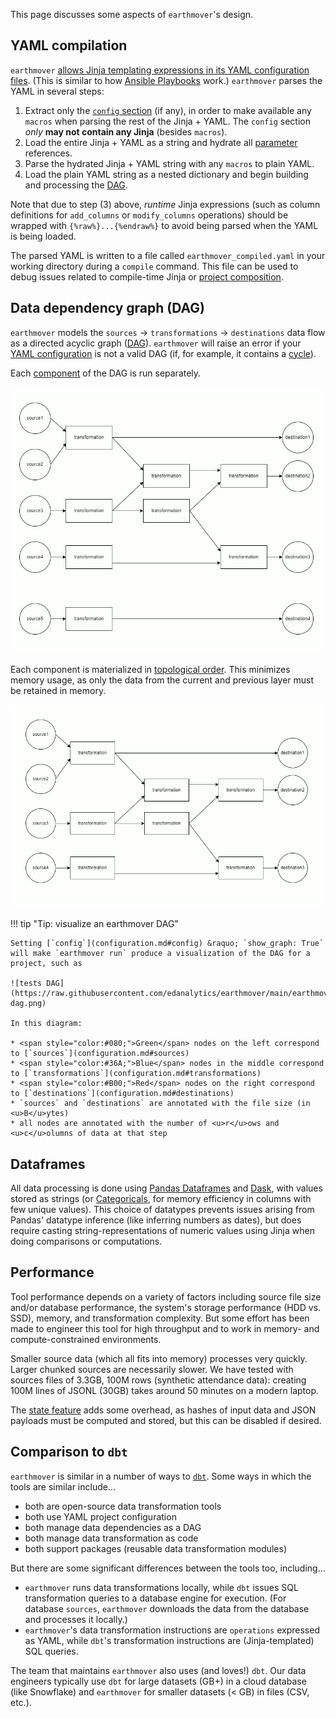 This page discusses some aspects of `earthmover`'s design.

## YAML compilation
`earthmover` [allows Jinja templating expressions in its YAML configuration files](usage.md#jinja-in-yaml-configuration). (This is similar to how [Ansible Playbooks](https://docs.ansible.com/ansible/latest/playbook_guide/playbooks.html) work.) `earthmover` parses the YAML in several steps:

1. Extract only the [`config` section](configuration.md#config) (if any), in order to make available any `macros` when parsing the rest of the Jinja + YAML. The `config` section *only* **may not contain any Jinja** (besides `macros`).
1. Load the entire Jinja + YAML as a string and hydrate all [parameter](usage.md#parameters) references.
1. Parse the hydrated Jinja + YAML string with any `macros` to plain YAML.
1. Load the plain YAML string as a nested dictionary and begin building and processing the [DAG](design.md#data-dependency-graph-dag).

Note that due to step (3) above, *runtime* Jinja expressions (such as column definitions for `add_columns` or `modify_columns` operations) should be wrapped with `{%raw%}...{%endraw%}` to avoid being parsed when the YAML is being loaded.

The parsed YAML is written to a file called `earthmover_compiled.yaml` in your working directory during a `compile` command. This file can be used to debug issues related to compile-time Jinja or [project composition](usage.md#project-composition).


## Data dependency graph (DAG)
`earthmover` models the `sources` &rarr; `transformations` &rarr; `destinations` data flow as a directed acyclic graph ([DAG](https://en.wikipedia.org/wiki/Directed_acyclic_graph)). `earthmover` will raise an error if your [YAML configuration](configuration.md#yaml-configuration) is not a valid DAG (if, for example, it contains a [cycle](https://en.wikipedia.org/wiki/Cycle_(graph_theory))).

Each [component](https://en.wikipedia.org/wiki/Component_(graph_theory)) of the DAG is run separately.

![dataflow graph components](https://raw.githubusercontent.com/edanalytics/earthmover/main/images/dataflow-graph-components.gif)

Each component is materialized in [topological order](https://en.wikipedia.org/wiki/Topological_sorting). This minimizes memory usage, as only the data from the current and previous layer must be retained in memory.

![dataflow graph layers](https://raw.githubusercontent.com/edanalytics/earthmover/main/images/dataflow-graph-layers.gif)

!!! tip "Tip: visualize an earthmover DAG"

    Setting [`config`](configuration.md#config) &raquo; `show_graph: True` will make `earthmover run` produce a visualization of the DAG for a project, such as

    ![tests DAG](https://raw.githubusercontent.com/edanalytics/earthmover/main/earthmover/tests/tests-dag.png)

    In this diagram:

    * <span style="color:#080;">Green</span> nodes on the left correspond to [`sources`](configuration.md#sources)
    * <span style="color:#36A;">Blue</span> nodes in the middle correspond to [`transformations`](configuration.md#transformations)
    * <span style="color:#B00;">Red</span> nodes on the right correspond to [`destinations`](configuration.md#destinations)
    * `sources` and `destinations` are annotated with the file size (in <u>B</u>ytes)
    * all nodes are annotated with the number of <u>r</u>ows and <u>c</u>olumns of data at that step



## Dataframes
All data processing is done using [Pandas Dataframes](https://pandas.pydata.org/docs/reference/api/pandas.DataFrame.html) and [Dask](https://www.dask.org/), with values stored as strings (or [Categoricals](https://pandas.pydata.org/docs/user_guide/categorical.html), for memory efficiency in columns with few unique values). This choice of datatypes prevents issues arising from Pandas' datatype inference (like inferring numbers as dates), but does require casting string-representations of numeric values using Jinja when doing comparisons or computations.


## Performance
Tool performance depends on a variety of factors including source file size and/or database performance, the system's storage performance (HDD vs. SSD), memory, and transformation complexity. But some effort has been made to engineer this tool for high throughput and to work in memory- and compute-constrained environments.

Smaller source data (which all fits into memory) processes very quickly. Larger chunked sources are necessarily slower. We have tested with sources files of 3.3GB, 100M rows (synthetic attendance data): creating 100M lines of JSONL (30GB) takes around 50 minutes on a modern laptop.

The [state feature](usage.md#state) adds some overhead, as hashes of input data and JSON payloads must be computed and stored, but this can be disabled if desired.


## Comparison to `dbt`
`earthmover` is similar in a number of ways to [`dbt`](). Some ways in which the tools are similar include...

* both are open-source data transformation tools
* both use YAML project configuration
* both manage data dependencies as a DAG
* both manage data transformation as code
* both support packages (reusable data transformation modules)

But there are some significant differences between the tools too, including...

* `earthmover` runs data transformations locally, while `dbt` issues SQL transformation queries to a database engine for execution. (For database `sources`, `earthmover` downloads the data from the database and processes it locally.)
* `earthmover`'s data transformation instructions are `operations` expressed as YAML, while `dbt`'s transformation instructions are (Jinja-templated) SQL queries.

The team that maintains `earthmover` also uses (and loves!) `dbt`. Our data engineers typically use `dbt` for large datasets (GB+) in a cloud database (like Snowflake) and `earthmover` for smaller datasets (< GB) in files (CSV, etc.).
